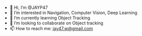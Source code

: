 - 👋 Hi, I’m @JAYP47
- 👀 I’m interested in Navigation, Computer Vision, Deep Learning
- 🌱 I’m currently learning Object Tracking
- 💞️ I’m looking to collaborate on Object tracking 
- 📫 How to reach me: jay47.w@gmail.com

<!---
JAYP47/JAYP47 is a ✨ special ✨ repository because its `README.md` (this file) appears on your GitHub profile.
You can click the Preview link to take a look at your changes.
--->

